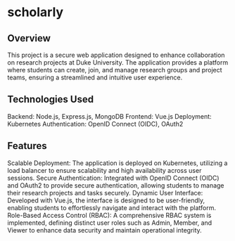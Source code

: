 # scholarly

## Overview
This project is a secure web application designed to enhance collaboration on research projects at Duke University. The application provides a platform where students can create, join, and manage research groups and project teams, ensuring a streamlined and intuitive user experience.

## Technologies Used
Backend: Node.js, Express.js, MongoDB
Frontend: Vue.js
Deployment: Kubernetes
Authentication: OpenID Connect (OIDC), OAuth2

## Features
Scalable Deployment: The application is deployed on Kubernetes, utilizing a load balancer to ensure scalability and high availability across user sessions.
Secure Authentication: Integrated with OpenID Connect (OIDC) and OAuth2 to provide secure authentication, allowing students to manage their research projects and tasks securely.
Dynamic User Interface: Developed with Vue.js, the interface is designed to be user-friendly, enabling students to effortlessly navigate and interact with the platform.
Role-Based Access Control (RBAC): A comprehensive RBAC system is implemented, defining distinct user roles such as Admin, Member, and Viewer to enhance data security and maintain operational integrity.
